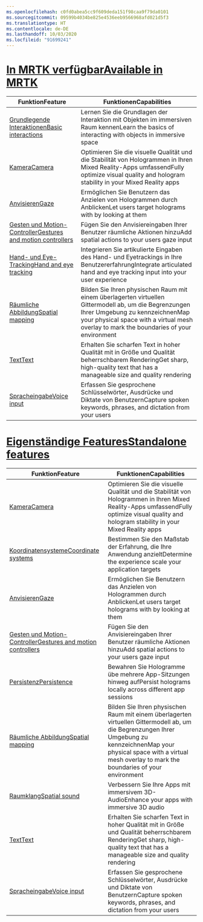 ```yaml
---
ms.openlocfilehash: c0fd0abea5cc9f609deda151f98caa9f79da0101
ms.sourcegitcommit: 09599b4034be825e4536eeb9566968afd021d5f3
ms.translationtype: HT
ms.contentlocale: de-DE
ms.lasthandoff: 10/03/2020
ms.locfileid: "91699241"
---
```

# <a name="available-in-mrtk"></a>[<span data-ttu-id="d5c05-101">In MRTK verfügbar</span><span class="sxs-lookup"><span data-stu-id="d5c05-101">Available in MRTK</span></span>](#tab/mrtk)

|  <span data-ttu-id="d5c05-102">Funktion</span><span class="sxs-lookup"><span data-stu-id="d5c05-102">Feature</span></span>  |  <span data-ttu-id="d5c05-103">Funktionen</span><span class="sxs-lookup"><span data-stu-id="d5c05-103">Capabilities</span></span>  |
| --- | --- |
| [<span data-ttu-id="d5c05-104">Grundlegende Interaktionen</span><span class="sxs-lookup"><span data-stu-id="d5c05-104">Basic interactions</span></span>](../unity/mrtk-101.md) | <span data-ttu-id="d5c05-105">Lernen Sie die Grundlagen der Interaktion mit Objekten im immersiven Raum kennen</span><span class="sxs-lookup"><span data-stu-id="d5c05-105">Learn the basics of interacting with objects in immersive space</span></span> |
| [<span data-ttu-id="d5c05-106">Kamera</span><span class="sxs-lookup"><span data-stu-id="d5c05-106">Camera</span></span>](../unity/camera-in-unity.md) | <span data-ttu-id="d5c05-107">Optimieren Sie die visuelle Qualität und die Stabilität von Hologrammen in Ihren Mixed Reality-Apps umfassend</span><span class="sxs-lookup"><span data-stu-id="d5c05-107">Fully optimize visual quality and hologram stability in your Mixed Reality apps</span></span> |
| [<span data-ttu-id="d5c05-108">Anvisieren</span><span class="sxs-lookup"><span data-stu-id="d5c05-108">Gaze</span></span>](../unity/gaze-in-unity.md) | <span data-ttu-id="d5c05-109">Ermöglichen Sie Benutzern das Anzielen von Hologrammen durch Anblicken</span><span class="sxs-lookup"><span data-stu-id="d5c05-109">Let users target holograms with by looking at them</span></span> |
| [<span data-ttu-id="d5c05-110">Gesten und Motion-Controller</span><span class="sxs-lookup"><span data-stu-id="d5c05-110">Gestures and motion controllers</span></span>](../unity/gestures-and-motion-controllers-in-unity.md) | <span data-ttu-id="d5c05-111">Fügen Sie den Anvisiereingaben Ihrer Benutzer räumliche Aktionen hinzu</span><span class="sxs-lookup"><span data-stu-id="d5c05-111">Add spatial actions to your users gaze input</span></span> |
| [<span data-ttu-id="d5c05-112">Hand- und Eye-Tracking</span><span class="sxs-lookup"><span data-stu-id="d5c05-112">Hand and eye tracking</span></span>](../unity/hand-eye-in-unit.md) | <span data-ttu-id="d5c05-113">Integrieren Sie artikulierte Eingaben des Hand- und Eyetrackings in Ihre Benutzererfahrung</span><span class="sxs-lookup"><span data-stu-id="d5c05-113">Integrate articulated hand and eye tracking input into your user experience</span></span> |
| [<span data-ttu-id="d5c05-114">Räumliche Abbildung</span><span class="sxs-lookup"><span data-stu-id="d5c05-114">Spatial mapping</span></span>](../unity/spatial-mapping-in-unity.md) | <span data-ttu-id="d5c05-115">Bilden Sie Ihren physischen Raum mit einem überlagerten virtuellen Gittermodell ab, um die Begrenzungen Ihrer Umgebung zu kennzeichnen</span><span class="sxs-lookup"><span data-stu-id="d5c05-115">Map your physical space with a virtual mesh overlay to mark the boundaries of your environment</span></span> |
| [<span data-ttu-id="d5c05-116">Text</span><span class="sxs-lookup"><span data-stu-id="d5c05-116">Text</span></span>](../unity/text-in-unity.md) | <span data-ttu-id="d5c05-117">Erhalten Sie scharfen Text in hoher Qualität mit in Größe und Qualität beherrschbarem Rendering</span><span class="sxs-lookup"><span data-stu-id="d5c05-117">Get sharp, high-quality text that has a manageable size and quality rendering</span></span> |
| [<span data-ttu-id="d5c05-118">Spracheingabe</span><span class="sxs-lookup"><span data-stu-id="d5c05-118">Voice input</span></span>](../unity/voice-input-in-unity.md) | <span data-ttu-id="d5c05-119">Erfassen Sie gesprochene Schlüsselwörter, Ausdrücke und Diktate von Benutzern</span><span class="sxs-lookup"><span data-stu-id="d5c05-119">Capture spoken keywords, phrases, and dictation from your users</span></span>|

# <a name="standalone-features"></a>[<span data-ttu-id="d5c05-120">Eigenständige Features</span><span class="sxs-lookup"><span data-stu-id="d5c05-120">Standalone features</span></span>](#tab/standalone)

|  <span data-ttu-id="d5c05-121">Funktion</span><span class="sxs-lookup"><span data-stu-id="d5c05-121">Feature</span></span>  |  <span data-ttu-id="d5c05-122">Funktionen</span><span class="sxs-lookup"><span data-stu-id="d5c05-122">Capabilities</span></span>  |
| --- | --- |
| [<span data-ttu-id="d5c05-123">Kamera</span><span class="sxs-lookup"><span data-stu-id="d5c05-123">Camera</span></span>](../unity/camera-in-unity.md) | <span data-ttu-id="d5c05-124">Optimieren Sie die visuelle Qualität und die Stabilität von Hologrammen in Ihren Mixed Reality-Apps umfassend</span><span class="sxs-lookup"><span data-stu-id="d5c05-124">Fully optimize visual quality and hologram stability in your Mixed Reality apps</span></span> |
| [<span data-ttu-id="d5c05-125">Koordinatensysteme</span><span class="sxs-lookup"><span data-stu-id="d5c05-125">Coordinate systems</span></span>](../unity/coordinate-systems-in-unity.md) | <span data-ttu-id="d5c05-126">Bestimmen Sie den Maßstab der Erfahrung, die Ihre Anwendung anzielt</span><span class="sxs-lookup"><span data-stu-id="d5c05-126">Determine the experience scale your application targets</span></span> |
| [<span data-ttu-id="d5c05-127">Anvisieren</span><span class="sxs-lookup"><span data-stu-id="d5c05-127">Gaze</span></span>](../unity/gaze-in-unity.md) | <span data-ttu-id="d5c05-128">Ermöglichen Sie Benutzern das Anzielen von Hologrammen durch Anblicken</span><span class="sxs-lookup"><span data-stu-id="d5c05-128">Let users target holograms with by looking at them</span></span> |
| [<span data-ttu-id="d5c05-129">Gesten und Motion-Controller</span><span class="sxs-lookup"><span data-stu-id="d5c05-129">Gestures and motion controllers</span></span>](../unity/gestures-and-motion-controllers-in-unity.md) | <span data-ttu-id="d5c05-130">Fügen Sie den Anvisiereingaben Ihrer Benutzer räumliche Aktionen hinzu</span><span class="sxs-lookup"><span data-stu-id="d5c05-130">Add spatial actions to your users gaze input</span></span> |
| [<span data-ttu-id="d5c05-131">Persistenz</span><span class="sxs-lookup"><span data-stu-id="d5c05-131">Persistence</span></span>](../unity/persistence-in-unity.md) | <span data-ttu-id="d5c05-132">Bewahren Sie Hologramme übe mehrere App-Sitzungen hinweg auf</span><span class="sxs-lookup"><span data-stu-id="d5c05-132">Persist holograms locally across different app sessions</span></span> |
| [<span data-ttu-id="d5c05-133">Räumliche Abbildung</span><span class="sxs-lookup"><span data-stu-id="d5c05-133">Spatial mapping</span></span>](../unity/spatial-mapping-in-unity.md) | <span data-ttu-id="d5c05-134">Bilden Sie Ihren physischen Raum mit einem überlagerten virtuellen Gittermodell ab, um die Begrenzungen Ihrer Umgebung zu kennzeichnen</span><span class="sxs-lookup"><span data-stu-id="d5c05-134">Map your physical space with a virtual mesh overlay to mark the boundaries of your environment</span></span> |
| [<span data-ttu-id="d5c05-135">Raumklang</span><span class="sxs-lookup"><span data-stu-id="d5c05-135">Spatial sound</span></span>](../unity/spatial-sound-in-unity.md) | <span data-ttu-id="d5c05-136">Verbessern Sie Ihre Apps mit immersivem 3D-Audio</span><span class="sxs-lookup"><span data-stu-id="d5c05-136">Enhance your apps with immersive 3D audio</span></span> |
| [<span data-ttu-id="d5c05-137">Text</span><span class="sxs-lookup"><span data-stu-id="d5c05-137">Text</span></span>](../unity/text-in-unity.md) | <span data-ttu-id="d5c05-138">Erhalten Sie scharfen Text in hoher Qualität mit in Größe und Qualität beherrschbarem Rendering</span><span class="sxs-lookup"><span data-stu-id="d5c05-138">Get sharp, high-quality text that has a manageable size and quality rendering</span></span> |
| [<span data-ttu-id="d5c05-139">Spracheingabe</span><span class="sxs-lookup"><span data-stu-id="d5c05-139">Voice input</span></span>](../unity/voice-input-in-unity.md) | <span data-ttu-id="d5c05-140">Erfassen Sie gesprochene Schlüsselwörter, Ausdrücke und Diktate von Benutzern</span><span class="sxs-lookup"><span data-stu-id="d5c05-140">Capture spoken keywords, phrases, and dictation from your users</span></span>|


